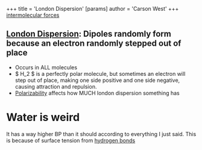 +++
 title = 'London Dispersion'
[params]
	author = 'Carson West'
+++
[intermolecular forces](./../intermolecular-forces/)

## [London Dispersion](./../london-dispersion/): Dipoles randomly form because an electron randomly stepped out of place
- Occurs in ALL molecules
-  $ H_2 $  is a perfectly polar molecule, but sometimes an electron will step out of place, making one side positive and one side negative, causing attraction and repulsion.
- [Polarizability](./../polarizability/) affects how MUCH london dispersion something has
# Water is weird
It has a way higher BP than it should according to everything I just said. This is because of surface tension from [hydrogen bonds](./../hydrogen-bonds/)
